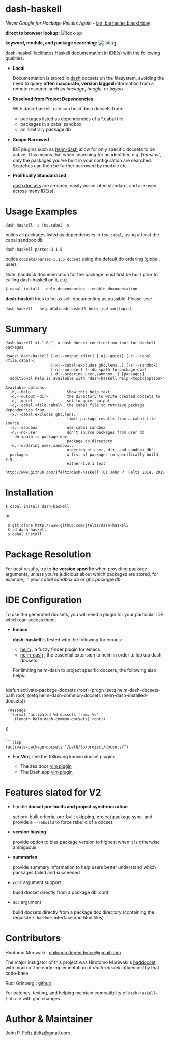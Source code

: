 dash-haskell
============
*Never Google for Hackage Results Again* - [ian, barnacles.blackfriday](https://barnacles.blackfriday/)

  **direct to browser lookup:**
  ![look-up](/img/lookup.png?raw=true)
 

  **keyword, module, and package searching:**
  ![listing](/img/listing.png?raw=true)

dash-haskell facilitates Haskell documentation in IDE(s) with the following qualities:
  
  * **Local**

    Documentation is stored in [dash](http://kapeli.com/dash) docsets on the filesystem,
    avoiding the need to query **often inaccurate, version lagged** information from a remote resource such as *hackage*,
    *hoogle*, or *hayoo*.
    
  * **Resolved from Project Dependencies**

    With dash-haskell, one can build dash docsets from:
     * packages listed as dependencies of a *.cabal file
     * packages in a cabal sandbox
     * an arbitrary package db

  * **Scope Narrowed**
    
    IDE plugins such as [helm-dash](https://github.com/areina/helm-dash)
    allow for only specific docsets to be active. This means that
    when searching for an identifier, e.g. *fromJust*, only the
    packages you've built in your configuration are searched. Searches
    can then be further narrowed by module etc.

  * **Prolifically Standardized** 

    [dash docsets](http://kapeli.com/dash) are an open, easily assimilated standard, and
    are used across many IDE(s).

Usage Examples
==============
```dash-haskell -c foo.cabal -s```

builds all packages listed as dependencies in ```foo.cabal```, using atleast the cabal sandbox db

```dash-haskell parsec-3.1.5 ```

builds ```docsets/parsec-3.1.5.docset``` using the default db ordering (global, user). 

Note: haddock documentation for the package must first be built prior to calling dash-haskell on it, e.g.
```
$ cabal install --only-dependencies --enable-documentation
```

**dash-haskell** tries to be as self-documenting as possible. Please see:

```dash-haskell --help``` and ```dash-haskell help [option|topic]```

Summary
=======
```
dash-haskell v1.1.0.1, a dash docset construction tool for Haskell packages

Usage: dash-haskell [-o|--output <dir>] [-q|--quiet] [-c|--cabal <file.cabal>]
                    [-x|--cabal-excludes ghc,lens..] [-s|--sandbox]
                    [-n|--no-user] [--db <path-to-package-db>]
                    [-d|--ordering user,sandbox..] [packages]
  additional help is available with "dash-haskell help <topic|option>"

Available options:
  -h,--help                Show this help text
  -o,--output <dir>        the directory to write created docsets to
  -q,--quiet               set to quiet output
  -c,--cabal <file.cabal>  the cabal file to retrieve package dependencies from
  -x,--cabal-excludes ghc,lens..
                           limit package results from a cabal file source
  -s,--sandbox             use cabal sandbox
  -n,--no-user             don't source packages from user db
  --db <path-to-package-db>
                           package db directory
  -d,--ordering user,sandbox..
                           ordering of user, dir, and sandbox db's
  packages                 a list of packages to specifically build, e.g.
                           either-1.0.1 text

http://www.github.com/jfeltz/dash-haskell (C) John P. Feltz 2014, 2015

```

Installation
============
```
$ cabal install dash-haskell
```
or

```
 $ git clone http://www.github.com/jfeltz/dash-haskell
 $ cd dash-haskell
 $ cabal install 
```

Package Resolution
==================
For best results, try to **be version specific** when providing
package arguments, unless you're judicious about which packages are
stored, for example, in your *cabal sandbox db* or *ghc package db*.

IDE Configuration
=================
To use the generated docsets, you will need a plugin for your particular IDE which can access
them.

* **Emacs**

  **dash-haskell** is tested with the following for emacs:

  * [helm](https://github.com/emacs-helm/helm) , a fuzzy finder plugin for emacs
  * [helm-dash](https://github.com/areina/helm-dash) , the essential extension to helm in order to lookup dash docsets

  For limiting helm-dash to project specific docsets, the following also helps. 

  ```lisp
(defun activate-package-docsets (root) 
  (progn
     (setq helm-dash-docsets-path root) 
     (setq helm-dash-common-docsets (helm-dash-installed-docsets))
      
     (message 
      (format "activated %d docsets from: %s" 
        (length helm-dash-common-docsets) root))
  ))
  ```

  ```lisp
  (activate-package-docsets "/path/to/project/docsets/")
```

* For **Vim**, see the following known docset plugins:

    * The zealdocs [vim plugin](http://www.zealdocs.org)
    * The Dash.app [vim plugin](https://github.com/rizzatti/dash.vim)

Features slated for V2
======================
* handle **docset pre-builts and project synchronization**

  set pre-built criteria, pre-built skipping, project package sync.
  and provide a ```--rebuild``` to force rebuild of a docset

* **version biasing** 

  provide option to bias package version to highest when it is otherwise ambiguous

* **summaries**

  provide summary information to help users better understand which
  packages failed and succeeded

* ```conf``` argument support 

    build docset directly from a package db .conf 

* ```doc``` argument 

    build docsets directly from a package doc directory 
    (containing the requisite ```*.haddock``` interface and html files)

Contributors
============
Hirotomo Moriwaki : <philopon.dependence@gmail.com>

The major instigator of this project was Hirotomo Moriwaki's [haddocset](https://github.com/philopon/haddocset), with much of the early implementation of *dash-haskell* influenced by that code-base.

Rudi Grinberg : [github](http://github.com/rgrinberg)

For patches, testing, and helping maintain compatibility of ```dash-haskell-1.0.x.x``` with ghc changes

Author & Maintainer
===================
John P. Feltz <jfeltz@gmail.com>
